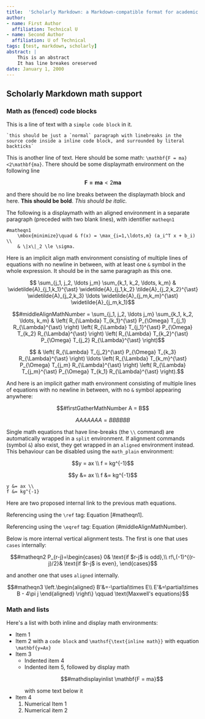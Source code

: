 ```yaml
---
title:  'Scholarly Markdown: a Markdown-compatible format for academic communication'
author:
- name: First Author
  affiliation: Technical U
- name: Second Author
  affiliation: U of Technical
tags: [test, markdown, scholarly]
abstract: |
    This is an abstract
    It has line breakes oreserved
date: January 1, 2000
---
```


## Scholarly Markdown math support

### Math as (fenced) code blocks

This is a line of text with a `simple code block` in it.

`` `this should be just a `normal` paragraph with linebreaks in the source code
inside a inline code block, and surrounded by literal backticks` ``

This is another line of text. Here should be some math: ``\mathbf{F = ma}<2\mathbf{ma}``. There should be some displaymath environment on the following line

```math
    \mathbf{F = ma} < 2\mathbf{ma}
```

and there should be no line breaks between the displaymath block and here. **This should be bold**. *This should be italic.*

The following is a displaymath with an aligned environment in a separate paragraph (preceded with two blank lines), with identifier `matheqn1`


```math_aligned
#matheqn1
    \mbox{minimize}\quad & f(x) = \max_{i=1,\ldots,m} (a_i^T x + b_i) \\
    & \|x\|_2 \le \sigma.
```


Here is an implicit align math environment consisting of multiple lines of equations with no newline in between, with at least one `&` symbol in the whole expression. It should be in the same paragraph as this one.

```math
      \sum_{j_1, j_2, \ldots j_m} \sum_{k_1, k_2, \ldots, k_m} & \widetilde{A}_{j_1,k_1}^{\ast} \widetilde{A}_{j_1,k_2} \tilde{A}_{j_2,k_2}^{\ast} \widetilde{A}_{j_2,k_3}  \ldots \widetilde{A}_{j_m,k_m}^{\ast} \widetilde{A}_{j_m,k_1}
```
```math
#middleAlignMathNumber
     =   \sum_{j_1, j_2, \ldots j_m} \sum_{k_1, k_2, \ldots, k_m} & \left(  R_{\Lambda} T_{k_1}^{\ast} P_{\Omega} T_{j_1} R_{\Lambda}^{\ast} \right) \left(  R_{\Lambda} T_{j_1}^{\ast} P_{\Omega} T_{k_2} R_{\Lambda}^{\ast} \right)   \left(  R_{\Lambda} T_{k_2}^{\ast} P_{\Omega} T_{j_2} R_{\Lambda}^{\ast} \right)
```
```math
     & \left(  R_{\Lambda} T_{j_2}^{\ast} P_{\Omega} T_{k_3} R_{\Lambda}^{\ast} \right) \ldots \left(  R_{\Lambda} T_{k_m}^{\ast} P_{\Omega} T_{j_m} R_{\Lambda}^{\ast} \right) \left(  R_{\Lambda} T_{j_m}^{\ast} P_{\Omega} T_{k_1} R_{\Lambda}^{\ast} \right).
```


And here is an implicit gather math environment consisting of multiple lines of equations with no newline in between, with no `&` symbol appearing anywhere:

```math
#firstGatherMathNumber
A = B
```
```math
AAAAAAA = BBBBBB
```

Single math equations that have line-breaks (the `\\` command) are automatically wrapped in a `split` environment. If alignment commands (symbol `&`) also exist, they get wrapped in an `aligned` environment instead. This behaviour can be disabled using the `math_plain` environment:

```math
y = ax \\
f = kg^{-1}
```

```math
y &= ax \\
f &= kg^{-1}
```

```math_plain
y &= ax \\
f &= kg^{-1}
```


Here are two proposed internal link to the previous math equations.

Referencing using the `\ref` tag: Equation [#matheqn1].

Referencing using the `\eqref` tag: Equation (#middleAlignMathNumber).

Below is more internal vertical alignment tests. The first is one that uses `cases` internally:
```math
#matheqn2
    P_{r-j}=\begin{cases}
    0& \text{if $r-j$ is odd},\\
    r!\,(-1)^{(r-j)/2}& \text{if $r-j$ is even},
    \end{cases}
```
and another one that uses `aligned` internally.
```math
#matheqn3
    \left.\begin{aligned}
    B'&=-\partial\times E\\
    E'&=\partial\times B - 4\pi j
    \end{aligned}
    \right\}
    \qquad \text{Maxwell's equations}
```

### Math and lists

Here's a list with both inline and display math environments:

- Item 1
- Item 2 with a `code block` and ``\mathsf{\text{inline math}}`` with equation ``\mathbf{y=Ax}``
- Item 3
    - Indented item 4
    - Indented item 5, followed by display math
      ```math
      #mathdisplayinlist
        \mathbf{F = ma}
      ```
      with some text below it
- Item 4
    1. Numerical Item 1
    2. Numerical item 2 

